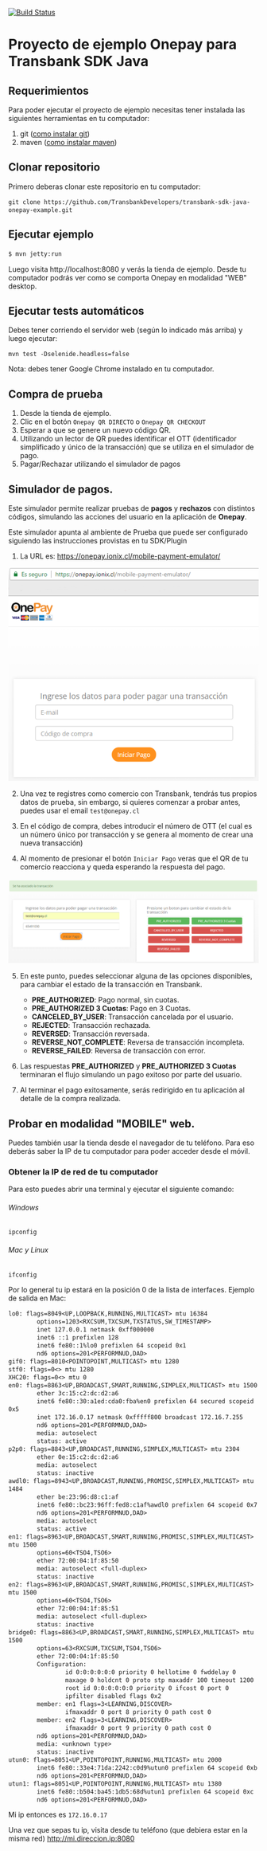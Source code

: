 [![Build Status](https://travis-ci.org/TransbankDevelopers/transbank-sdk-java-onepay-example.svg?branch=master)](https://travis-ci.org/TransbankDevelopers/transbank-sdk-java-onepay-example)

# Proyecto de ejemplo Onepay para Transbank SDK Java

## Requerimientos

Para poder ejecutar el proyecto de ejemplo necesitas tener instalada las siguientes herramientas
en tu computador:

1. git ([como instalar git][git_install])
2. maven ([como instalar maven][maven_install])

[git_install]: https://git-scm.com/book/en/v2/Getting-Started-Installing-Git
[maven_install]: https://maven.apache.org/install.html

## Clonar repositorio

Primero deberas clonar este repositorio en tu computador:

````batch
git clone https://github.com/TransbankDevelopers/transbank-sdk-java-onepay-example.git
````

## Ejecutar ejemplo

```bash
$ mvn jetty:run
```

Luego visita http://localhost:8080 y verás la tienda de ejemplo. Desde tu computador podrás ver como se comporta Onepay en modalidad "WEB" desktop.

## Ejecutar tests automáticos

Debes tener corriendo el servidor web (según lo indicado más arriba) y luego
ejecutar:

```
mvn test -Dselenide.headless=false
```

Nota: debes tener Google Chrome instalado en tu computador.

## Compra de prueba
1. Desde la tienda de ejemplo.
2. Clic en el botón `Onepay QR DIRECTO` o `Onepay QR CHECKOUT`
3. Esperar a que se genere un nuevo código QR.
4. Utilizando un lector de QR puedes identificar el OTT (identificador simplificado y único de la transacción) que se utiliza en el simulador de pago.
5. Pagar/Rechazar utilizando el simulador de pagos

## Simulador de pagos.
Este simulador permite realizar pruebas de **pagos** y **rechazos** con distintos códigos, simulando las acciones del usuario en la aplicación de **Onepay**. 

Este simulador apunta al ambiente de Prueba que puede ser configurado siguiendo las instrucciones provistas en tu SDK/Plugin

1. La URL es: https://onepay.ionix.cl/mobile-payment-emulator/

![Simulador de Pagos](doc/payment-simulator.png?raw=true "Simulador de Pagos")

2. Una vez te registres como comercio con Transbank, tendrás tus propios datos de prueba, sin embargo, si quieres comenzar a probar antes, puedes usar el email `test@onepay.cl`

3. En el código de compra, debes introducir el número de OTT (el cual es un número único por transacción y se genera al momento de crear una nueva transacción)

4. Al momento de presionar el botón `Iniciar Pago` veras que el QR de tu comercio reacciona y queda esperando la respuesta del pago.

![Respuestas disponibles](doc/payment-asigned.png "Respuestas disponibles")

5. En este punto, puedes seleccionar alguna de las opciones disponibles, para cambiar el estado de la transacción en Transbank.
    - **PRE_AUTHORIZED**: Pago normal, sin cuotas.
    - **PRE_AUTHORIZED 3 Cuotas**: Pago en 3 Cuotas.
    - **CANCELED_BY_USER**: Transacción cancelada por el usuario.
    - **REJECTED**: Transacción rechazada.
    - **REVERSED**: Transacción reversada.
    - **REVERSE_NOT_COMPLETE**: Reversa de transacción incompleta.
    - **REVERSE_FAILED**: Reversa de transacción con error.

6. Las respuestas **PRE_AUTHORIZED** y **PRE_AUTHORIZED 3 Cuotas** terminaran el flujo simulando un pago exitoso por parte del usuario.

7. Al terminar el pago exitosamente, serás redirigido en tu aplicación al detalle de la compra realizada.

## Probar en modalidad "MOBILE" web.

Puedes también usar la tienda desde el navegador de tu teléfono. Para eso deberás saber la IP de tu computador para poder acceder desde el móvil.

### Obtener la IP de red de tu computador

Para esto puedes abrir una terminal y ejecutar el siguiente comando:

###### Windows
```batch
ipconfig
```

###### Mac y Linux
```batch
ifconfig
```

Por lo general tu ip estará en la posición 0 de la lista de interfaces. Ejemplo de salida en Mac:

```batch
lo0: flags=8049<UP,LOOPBACK,RUNNING,MULTICAST> mtu 16384
        options=1203<RXCSUM,TXCSUM,TXSTATUS,SW_TIMESTAMP>
        inet 127.0.0.1 netmask 0xff000000 
        inet6 ::1 prefixlen 128 
        inet6 fe80::1%lo0 prefixlen 64 scopeid 0x1 
        nd6 options=201<PERFORMNUD,DAD>
gif0: flags=8010<POINTOPOINT,MULTICAST> mtu 1280
stf0: flags=0<> mtu 1280
XHC20: flags=0<> mtu 0
en0: flags=8863<UP,BROADCAST,SMART,RUNNING,SIMPLEX,MULTICAST> mtu 1500
        ether 3c:15:c2:dc:d2:a6 
        inet6 fe80::30:a1ed:cda0:fba%en0 prefixlen 64 secured scopeid 0x5 
        inet 172.16.0.17 netmask 0xfffff800 broadcast 172.16.7.255
        nd6 options=201<PERFORMNUD,DAD>
        media: autoselect
        status: active
p2p0: flags=8843<UP,BROADCAST,RUNNING,SIMPLEX,MULTICAST> mtu 2304
        ether 0e:15:c2:dc:d2:a6 
        media: autoselect
        status: inactive
awdl0: flags=8943<UP,BROADCAST,RUNNING,PROMISC,SIMPLEX,MULTICAST> mtu 1484
        ether be:23:96:d8:c1:af 
        inet6 fe80::bc23:96ff:fed8:c1af%awdl0 prefixlen 64 scopeid 0x7 
        nd6 options=201<PERFORMNUD,DAD>
        media: autoselect
        status: active
en1: flags=8963<UP,BROADCAST,SMART,RUNNING,PROMISC,SIMPLEX,MULTICAST> mtu 1500
        options=60<TSO4,TSO6>
        ether 72:00:04:1f:85:50 
        media: autoselect <full-duplex>
        status: inactive
en2: flags=8963<UP,BROADCAST,SMART,RUNNING,PROMISC,SIMPLEX,MULTICAST> mtu 1500
        options=60<TSO4,TSO6>
        ether 72:00:04:1f:85:51 
        media: autoselect <full-duplex>
        status: inactive
bridge0: flags=8863<UP,BROADCAST,SMART,RUNNING,SIMPLEX,MULTICAST> mtu 1500
        options=63<RXCSUM,TXCSUM,TSO4,TSO6>
        ether 72:00:04:1f:85:50 
        Configuration:
                id 0:0:0:0:0:0 priority 0 hellotime 0 fwddelay 0
                maxage 0 holdcnt 0 proto stp maxaddr 100 timeout 1200
                root id 0:0:0:0:0:0 priority 0 ifcost 0 port 0
                ipfilter disabled flags 0x2
        member: en1 flags=3<LEARNING,DISCOVER>
                ifmaxaddr 0 port 8 priority 0 path cost 0
        member: en2 flags=3<LEARNING,DISCOVER>
                ifmaxaddr 0 port 9 priority 0 path cost 0
        nd6 options=201<PERFORMNUD,DAD>
        media: <unknown type>
        status: inactive
utun0: flags=8051<UP,POINTOPOINT,RUNNING,MULTICAST> mtu 2000
        inet6 fe80::33e4:71da:2242:c0d9%utun0 prefixlen 64 scopeid 0xb 
        nd6 options=201<PERFORMNUD,DAD>
utun1: flags=8051<UP,POINTOPOINT,RUNNING,MULTICAST> mtu 1380
        inet6 fe80::b504:ba45:1db5:68d%utun1 prefixlen 64 scopeid 0xc 
        nd6 options=201<PERFORMNUD,DAD>
```

Mi ip entonces es `172.16.0.17`

Una vez que sepas tu ip, visita desde tu teléfono (que debiera estar en la misma red) http://mi.direccion.ip:8080
